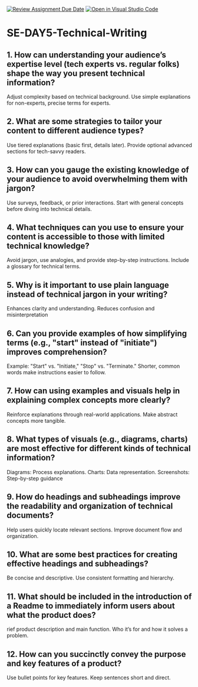 [![Review Assignment Due Date](https://classroom.github.com/assets/deadline-readme-button-22041afd0340ce965d47ae6ef1cefeee28c7c493a6346c4f15d667ab976d596c.svg)](https://classroom.github.com/a/zsAR-pyY)
[![Open in Visual Studio Code](https://classroom.github.com/assets/open-in-vscode-2e0aaae1b6195c2367325f4f02e2d04e9abb55f0b24a779b69b11b9e10269abc.svg)](https://classroom.github.com/online_ide?assignment_repo_id=18534690&assignment_repo_type=AssignmentRepo)
# SE-DAY5-Technical-Writing
## 1. How can understanding your audience’s expertise level (tech experts vs. regular folks) shape the way you present technical information?
Adjust complexity based on technical background.
Use simple explanations for non-experts, precise terms for experts.

## 2. What are some strategies to tailor your content to different audience types?
Use tiered explanations (basic first, details later).
Provide optional advanced sections for tech-savvy readers.

## 3. How can you gauge the existing knowledge of your audience to avoid overwhelming them with jargon?

Use surveys, feedback, or prior interactions.
Start with general concepts before diving into technical details.
## 4. What techniques can you use to ensure your content is accessible to those with limited technical knowledge?
Avoid jargon, use analogies, and provide step-by-step instructions.
Include a glossary for technical terms.

## 5. Why is it important to use plain language instead of technical jargon in your writing?
Enhances clarity and understanding.
Reduces confusion and misinterpretation

## 6. Can you provide examples of how simplifying terms (e.g., "start" instead of "initiate") improves comprehension?
Example: "Start" vs. "Initiate," "Stop" vs. "Terminate."
Shorter, common words make instructions easier to follow.

## 7. How can using examples and visuals help in explaining complex concepts more clearly?
Reinforce explanations through real-world applications.
Make abstract concepts more tangible.

## 8. What types of visuals (e.g., diagrams, charts) are most effective for different kinds of technical information?
Diagrams: Process explanations.
Charts: Data representation.
Screenshots: Step-by-step guidance

## 9. How do headings and subheadings improve the readability and organization of technical documents?
Help users quickly locate relevant sections.
Improve document flow and organization.

## 10. What are some best practices for creating effective headings and subheadings?
Be concise and descriptive.
Use consistent formatting and hierarchy.

## 11. What should be included in the introduction of a Readme to immediately inform users about what the product does?
rief product description and main function.
Who it’s for and how it solves a problem.

## 12. How can you succinctly convey the purpose and key features of a product?
Use bullet points for key features.
Keep sentences short and direct.

